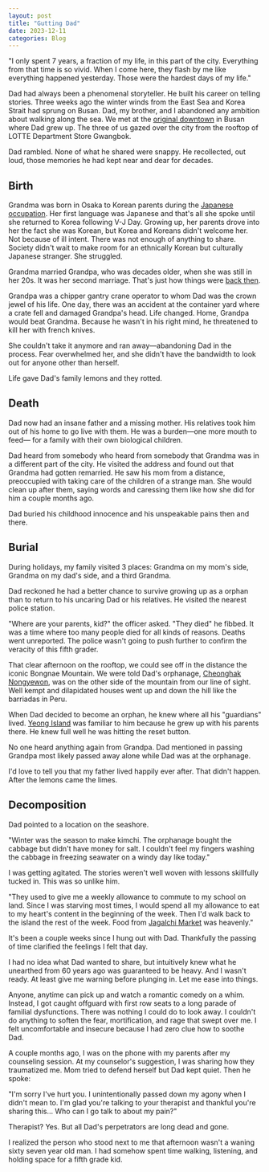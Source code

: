 ```yaml
---
layout: post
title: "Gutting Dad"
date: 2023-12-11
categories: Blog
---
```


"I only spent 7 years, a fraction of my life, in this part of the city. Everything from that time is so vivid. When I come here, they flash by me like everything happened yesterday. Those were the hardest days of my life."

Dad had always been a phenomenal storyteller. He built his career on telling stories. Three weeks ago the winter winds from the East Sea and Korea Strait had sprung on Busan. Dad, my brother, and I abandoned any ambition about walking along the sea. We met at the [original downtown](https://en.wikipedia.org/wiki/Nampo-dong) in Busan where Dad grew up. The three of us gazed over the city from the rooftop of LOTTE Department Store Gwangbok.

Dad rambled. None of what he shared were snappy. He recollected, out loud, those memories he had kept near and dear for decades.

## Birth

Grandma was born in Osaka to Korean parents during the [Japanese occupation](https://en.wikipedia.org/wiki/Korea_under_Japanese_rule). Her first language was Japanese and that's all she spoke until she returned to Korea following V-J Day. Growing up, her parents drove into her the fact she was Korean, but Korea and Koreans didn't welcome her. Not because of ill intent. There was not enough of anything to share. Society didn't wait to make room for an ethnically Korean but culturally Japanese stranger. She struggled.

Grandma married Grandpa, who was decades older, when she was still in her 20s. It was her second marriage. That's just how things were [back then](https://en.wikipedia.org/wiki/Korean_War).

Grandpa was a chipper gantry crane operator to whom Dad was the crown jewel of his life. One day, there was an accident at the container yard where a crate fell and damaged Grandpa's head. Life changed. Home, Grandpa would beat Grandma. Because he wasn't in his right mind, he threatened to kill her with french knives.

She couldn't take it anymore and ran away—abandoning Dad in the process. Fear overwhelmed her, and she didn't have the bandwidth to look out for anyone other than herself.

Life gave Dad's family lemons and they rotted.

## Death

Dad now had an insane father and a missing mother. His relatives took him out of his home to go live with them. He was a burden—one more mouth to feed— for a family with their own biological children.

Dad heard from somebody who heard from somebody that Grandma was in a different part of the city. He visited the address and found out that Grandma had gotten remarried. He saw his mom from a distance, preoccupied with taking care of the children of a strange man. She would clean up after them, saying words and caressing them like how she did for him a couple months ago.

Dad buried his childhood innocence and his unspeakable pains then and there.

## Burial

During holidays, my family visited 3 places: Grandma on my mom's side, Grandma on my dad's side, and a third Grandma.

Dad reckoned he had a better chance to survive growing up as a orphan than to return to his uncaring Dad or his relatives. He visited the nearest police station.

"Where are your parents, kid?" the officer asked. "They died" he fibbed. It was a time where too many people died for all kinds of reasons. Deaths went unreported. The police wasn't going to push further to confirm the veracity of this fifth grader.

That clear afternoon on the rooftop, we could see off in the distance the iconic Bongnae Mountain. We were told Dad's orphanage, [Cheonghak Nongyewon](http://www.bluebirdhome.or.kr/), was on the other side of the mountain from our line of sight. Well kempt and dilapidated houses went up and down the hill like the barriadas in Peru.

When Dad decided to become an orphan, he knew where all his "guardians" lived. [Yeong Island](https://en.wikipedia.org/wiki/Yeongdo_District) was familiar to him because he grew up with his parents there. He knew full well he was hitting the reset button.

No one heard anything again from Grandpa. Dad mentioned in passing Grandpa most likely passed away alone while Dad was at the orphanage.

I'd love to tell you that my father lived happily ever after. That didn't happen. After the lemons came the limes.

## Decomposition

Dad pointed to a location on the seashore.

"Winter was the season to make kimchi. The orphanage bought the cabbage but didn't have money for salt. I couldn't feel my fingers washing the cabbage in freezing seawater on a windy day like today."

I was getting agitated. The stories weren't well woven with lessons skillfully tucked in. This was so unlike him.

"They used to give me a weekly allowance to commute to my school on land. Since I was starving most times, I would spend all my allowance to eat to my heart's content in the beginning of the week. Then I'd walk back to the island the rest of the week. Food from [Jagalchi Market](https://english.visitkorea.or.kr/svc/whereToGo/locIntrdn/locIntrdnList.do?vcontsId=69318) was heavenly."

It's been a couple weeks since I hung out with Dad. Thankfully the passing of time clarified the feelings I felt that day.

I had no idea what Dad wanted to share, but intuitively knew what he unearthed from 60 years ago was guaranteed to be heavy. And I wasn't ready. At least give me warning before plunging in. Let me ease into things.

Anyone, anytime can pick up and watch a romantic comedy on a whim. Instead, I got caught offguard with first row seats to a long parade of familial dysfunctions. There was nothing I could do to look away. I couldn't do anything to soften the fear, mortification, and rage that swept over me. I felt uncomfortable and insecure because I had zero clue how to soothe Dad.

A couple months ago, I was on the phone with my parents after my counseling session. At my counselor's suggestion, I was sharing how they traumatized me. Mom tried to defend herself but Dad kept quiet. Then he spoke:

"I'm sorry I've hurt you. I unintentionally passed down my agony when I didn't mean to. I'm glad you're talking to your therapist and thankful you're sharing this... Who can I go talk to about my pain?"

Therapist? Yes. But all Dad's perpetrators are long dead and gone.

I realized the person who stood next to me that afternoon wasn't a waning sixty seven year old man. I had somehow spent time walking, listening, and holding space for a fifth grade kid.